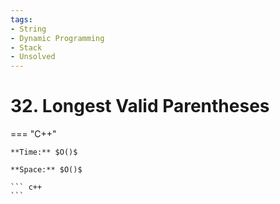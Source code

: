 ```yaml
---
tags:
- String
- Dynamic Programming
- Stack
- Unsolved
---
```



# 32. Longest Valid Parentheses

=== "C++"

    **Time:** $O()$

    **Space:** $O()$

    ``` c++
    ```